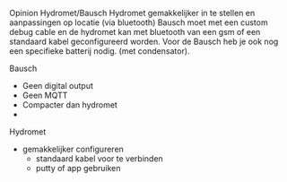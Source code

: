 Opinion Hydromet/Bausch
Hydromet gemakkelijker in te stellen en aanpassingen op locatie (via bluetooth)
Bausch moet met een custom debug cable en de hydromet kan met bluetooth van een gsm of een standaard kabel geconfigureerd worden.
Voor de Bausch heb je ook nog een specifieke batterij nodig. (met condensator). 

Bausch
- Geen digital output
- Geen MQTT
- Compacter dan hydromet
- 


Hydromet
+ gemakkelijker configureren
    + standaard kabel voor te verbinden
    + putty of app gebruiken
    
